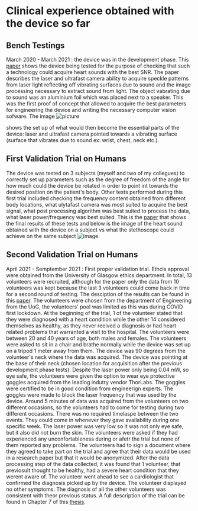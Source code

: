 # Clinical experience obtained with the device so far


## Bench Testings
March 2020 - March 2021 : the device was in the development phase. This [paper](https://opg.optica.org/abstract.cfm?uri=isa-2020-IW3D.4) shows the device being tested for the purpose of checking that such a technology could acquire heart sounds with the best SNR. The paper describes the laser and ultrafast camera ability to acquire speckle patterns from laser light reflecting off vibrating surfaces due to sound and the image processing necessary to extract sound from light. The object vabrating due to sound was an aluminium foil which was placed next to a speaker. This was the first proof of concept that allowed to acquire the best parameters for engineering the device and writing the necessary computer vision sofware. The image ![picture](proof-of-concept.png) 


shows the set up of what would then become the essential parts of the device: laser and ultrafast camera pointed towards a vibrating surface (surface that vibrates due to sound ex: wrist, chest, neck etc.).


## First Validation Trial on Humans
The device was tested on 3 subjects (myself and two of my collegues) to correctly set up parameters such as the degree of freedom of 
the angle for how much could the device be rotated in order to point int towards the desired position on the patient's body. Other tests performed during this first trial included checking the frequency content obtained from different body locations, what ulytafast camera was most suited to acquire the best signal, what post processing algorithm was best suited to process the data, what laser power/frequency was best suited. This is the [paper](https://ieeexplore.ieee.org/abstract/document/9541553) that shows the final results of these tests and below is the image of the heart sound obtained with the device on a subject vs what the stethoscope could achieve on the same subject ![image](bench-mark-results.png).


## Second Validation Trial on Humans
April 2021 - Semptember 2021 : First proper validation trial. Ethcis approval were obtained from the University of Glasgow ethics department. In total, 13 
volunteers were recruited, although for the paper only the data from 10 volunteers was kept because the last 3 volunteers could come back in time for a second round of testing. The desciption of the results can be found in this 
[paper](https://pages.github.com/). The volunteers were chosen from the department of Engineering from the UoG, the volunteers' pool was limited as this was during COVID first lockdown. At the beginning of the trial, 1 of the volunteer stated that they were diagnosed with a heart condition while the other 14 considered themselves as healthy, as they never reeived a diagnosis or had heart related problems that warranted a visit to the hospital. The volunteers were between 20 and 40 years of age, both males and females. 
The volunteers were asked to sit in a chair and brathe normally while the device was set up on a tripod 1 meter away from them. The device was 90 degrees from the volunteer's neck where the data was acquired. The device was pointing at the base of their neck (chosen location for acquisition after the previous development phase tests). Despite the laser power only being 0.04 mW, so eye safe, the volunteers were given the option to wear eye
protective goggles acquired from the leading indutry vendor ThorLabs. The goggles were certified to be in good condition from engineerign experts. The goggles were made to block the laser frequency that was used by the device. Around 5 minutes of data was acquired from the volunteers on two different occasions, so the volunteers had to come for testing during two different occasions. There was no required timelaspe between the two events. They could come in whenever they gave availability during one specific week. The laser power was very low so it was not only eye safe, but it also did not burn the skin. The volunteers were asked if they had experienced any unconfortableness during or afetr the trial but none of them reported any problems. The volunteers had to sign a document where they agreed to take part on the trial and agree that their data would be used in a research paper but that it would be anonymized. After the data processing step of the data collected, it was found that 1 volunteer, that previosult thought to be healthy, had a severe heart condition that they werent aware of. The volunteer went ahead to see a cardiologist that confirmed the diagnosis picked up by the device. The volunteer displayed no other symptoms. The diagnosis of all the other volunteers was consistent with theor previous status. A full description of the trial can be found in Chapter 7 of this [thesis](https://theses.gla.ac.uk/83048/).



